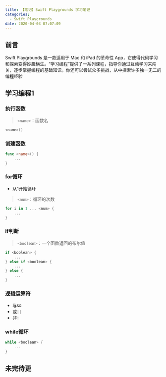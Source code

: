 ```yaml
---
title: 【笔记】Swift Playgrounds 学习笔记
categories:
  - Swift Playgrounds
date: 2020-04-03 07:07:09
---
```


## 前言

Swift Playgrounds 是一款适用于 Mac 和 iPad 的革命性 App，它使得代码学习和探索变得妙趣横生。“学习编程”提供了一系列课程，指导你通过互动学习来闯关，逐步掌握编程的基础知识。你还可以尝试众多挑战，从中探索许多独一无二的编程经验

<!-- more -->

## 学习编程1

### 执行函数

> `<name>`：函数名

``` swift
<name>()
```

### 创建函数

``` swift
func <name>() {
    ...
}
```

### for循环

- 从1开始循环

> `<num>`：循环的次数

``` swift
for i in 1 ... <num> {
    ...
}
```

### if判断

> `<boolean>`：一个函数返回的布尔值

``` swift
if <boolean> {
    ...
} else if <boolean> {
    ...
} else {
    ...
}
```

### 逻辑运算符

- 与`&&`
- 或`||`
- 非`!`

### while循环

``` swift
while <boolean> {
    ...
}
```

## 未完待更

